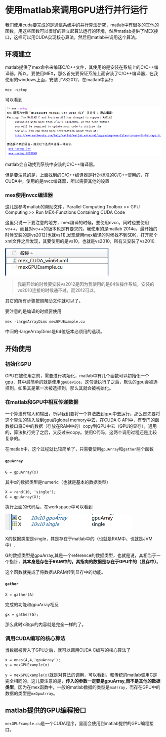 使用matlab来调用GPU进行并行运行
========

我们使用cuda要完成的是通信系统中的并行算法研究，matlab中有很多的其他的函数，用这些函数可以很好的建立起算法运行的环境，然后matlab提供了MEX接口，这样可以用CUDA实现核心算法，然后用matlab来调用这个算法。

## 环境建立
matlab提供了mex命令来编译C/C++文件，其使用的是安装在系统上的C/C++编译器，所以，要使用MEX，那么首先要保证系统上面安装了C/C++编译器，在我使用的windows上面，安装了VS2012，在matlab中运行

`mex -setup`

可以看到

![](mexsetup.png)

matlab会自动找到系统中安装的C/C++编译器。

但是要注意的是，上面找到的C/C++编译器是针对标准的C/C++使用的，在CUDA中，使用的是nvcc编译器，所以需要其他的设置

### mex使用nvcc编译器
这儿是参考matlab的帮助文件，Parallel Computing Toolbox >> GPU Computing >> Run MEX-Functions Containing CUDA Code

这里只说一下要注意的地方，mex编译的时候，要使用nvcc，同时也要使用vc++，而且对vc++的版本也是有要求的。我使用的是matlab 2014a，最开始的时候安装的是vs2012(也就vs11),发现使用mex编译的时候找不到SDK，打开那个xml文件之后发现，其要使用的是vs10，也就是vs2010，所有又安装了vs2010.

![](usenvcc.png)

>我最开始的时候要安装vs2012是因为我使用的是64位操作系统，安装的vs2010连接的时候通不过，而2012可以。


其它的所有步骤按照帮助文件就可以了。

要注意的是编译的时候要使用

`mex -largeArrayDims mexGPUExample.cu`

中间的-largeArrayDims是64位版本必须用的选项。

## 开始使用

### 初始化GPU
GPU在被使用之前，需要进行初始化，matlab中有几个函数可以初始化一个gpu，其中最简单的就是使用`gpuDevice`，这句话执行了之后，默认的gpu会被选择到，如果其是第一次被选择到，那么其就会被初始化。

### 在matlab和GPU中相互传递数据 
一个算法有输入和输出，所以我们要将一个算法放到gpu中去运行，那么首先要将这个算法的输入放到gpu的global memory中去，在CUDA C API中，有专门的函数接口将C中的数据（存放在RAM中的）copy到GPU中去（GPU的显存），通用的，算法执行完了之后，又反过来copy。使用C代码，这两个调用过程还是比较复杂的。

在matlab中，这个过程就比较简单了，只需要使用`gpuArray`和`gather`两个函数

#### `gpuArray`
`G = gpuArray(x)`

其中x的数据类型是numeric（也就是基本的数据类型）

````
X = rand(10, 'single');
G = gpuArray(X);
````

执行上面的代码后，在workspace中可以看到

![](gpuarray.png)

X的数据类型是single，其是存在于matlab中的（也就是RAM中，也就是JVM中）.

G的数据类型是gpuArray,其是一个reference的数据类型，也就是说，其相当于一个指针，**其本身是存在于RAM中的，其指向的数据是存在于GPU中的（显存中）**。

这个函数就完成了将数据从RAM传到显存中的功能。

#### `gather`
````
X = gather(A)
````

完成的功能和gpuArray相反
````
gx = gather(G);
````
那么此时x和gx的内容就是完全一样的了。

### 调用CUDA编写的核心算法
当数据被传入了GPU之后，就可以调用CUDA C编写的核心算法了

````
x = ones(4,4,'gpuArray');
y = mexGPUExample(x)
````

`y = mexGPUExample(x)`就是对算法的调用，可以看到，和传统的matlab调用C是完全相同的，这儿要注意的是，**传入的参数一定要是gpuArray,而不是其他的数据类型**，因为在mex函数中，一般的matlab数据的类型是`mxArray`，而存在GPU中的数据的类型是`mxGpuArray`。

## matlab提供的GPU编程接口
`mexGPUExample.cu`是一个CUDA程序，里面会使用到matlab提供的GPU编程接口。